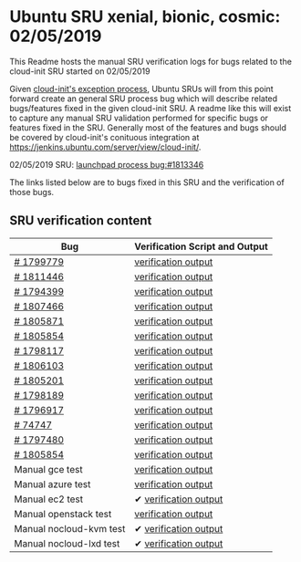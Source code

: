 Ubuntu SRU xenial, bionic, cosmic: 02/05/2019
=====
This Readme hosts the manual SRU verification logs for bugs related to the cloud-init SRU started on 02/05/2019

Given [cloud-init's exception process](https://wiki.ubuntu.com/CloudinitUpdates), Ubuntu SRUs will from this point forward create an general SRU process bug which will describe related bugs/features fixed in the given cloud-init SRU. A readme like this will exist to capture any manual SRU validation performed for specific bugs or features fixed in the SRU. Generally most of the features and bugs should be covered by cloud-init's conituous integration at https://jenkins.ubuntu.com/server/view/cloud-init/.


02/05/2019 SRU: [launchpad process bug:#1813346](https://pad.lv/1813346)


The links listed below are to bugs fixed in this SRU and the verification of those bugs.

## SRU verification content
| Bug | Verification Script and Output |
| -------- |  -------- |
| [# 1799779](http://pad.lv/1799779) | [verification output](../bugs/lp-1799779.txt) |
| [# 1811446](http://pad.lv/1811446) | [verification output](../bugs/lp-1811446.txt) |
| [# 1794399](http://pad.lv/1794399) | [verification output](../manual/ec2-sru-18.5.21.txt) |
| [# 1807466](http://pad.lv/1807466) | [verification output](../bugs/lp-1807466.txt) |
| [# 1805871](http://pad.lv/1805871) | [verification output](../bugs/lp-1805871.txt) |
| [# 1805854](http://pad.lv/1805854) | [verification output](../bugs/lp-1805854.txt) |
| [# 1798117](http://pad.lv/1798117) | [verification output](../bugs/lp-1798117.txt) |
| [# 1806103](http://pad.lv/1806103) | [verification output](../bugs/lp-1806103.txt) |
| [# 1805201](http://pad.lv/1805201) | [verification output](../bugs/lp-1805201.txt) |
| [# 1798189](http://pad.lv/1798189) | [verification output](../bugs/lp-1798189.txt) |
| [# 1796917](http://pad.lv/1796917) | [verification output](../bugs/lp-1796917.txt) |
| [# 74747](http://pad.lv/74747) | [verification output](../bugs/lp-74747.txt) |
| [# 1797480](http://pad.lv/1797480) | [verification output](../bugs/lp-1797480.txt) |
| [# 1805854](http://pad.lv/1805854) | [verification output](../bugs/lp-1805854.txt) |
| Manual gce test | [verification output](../manual/gce-sru-18.5.21.txt) |
| Manual azure test | [verification output](../manual/azure-sru-18.5.21.txt) |
| Manual ec2 test | ✔ [verification output](../manual/ec2-sru-18.5.21.txt) |
| Manual openstack test | [verification output](../manual/openstack-sru-18.5.21.txt) |
| Manual nocloud-kvm test | ✔ [verification output](../manual/nocloud-kvm-18.5.21.txt) |
| Manual nocloud-lxd test | ✔ [verification output](../manual/nocloud-lxd-18.5.21.txt) |
